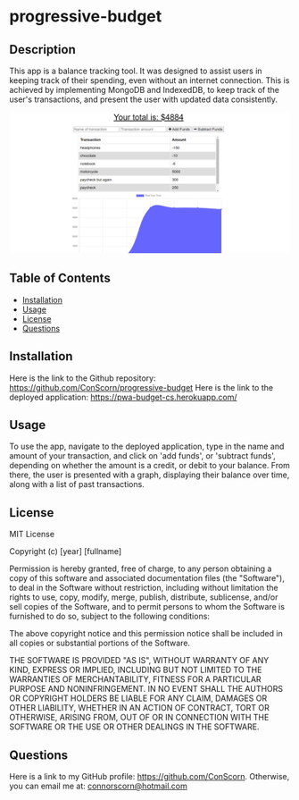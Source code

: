 # progressive-budget

## Description

This app is a balance tracking tool. It was designed to assist users in keeping track of their spending, even without an internet connection. This is achieved by implementing MongoDB and IndexedDB, to keep track of the user's transactions, and present the user with updated data consistently.

![screenshot](public/img/screenshot.PNG)

## Table of Contents

- [Installation](#installation)
- [Usage](#usage)
- [License](#license)
- [Questions](#questions)

## Installation

Here is the link to the Github repository: https://github.com/ConScorn/progressive-budget
Here is the link to the deployed application: https://pwa-budget-cs.herokuapp.com/

## Usage

To use the app, navigate to the deployed application, type in the name and amount of your transaction, and click on 'add funds', or 'subtract funds', depending on whether the amount is a credit, or debit to your balance. From there, the user is presented with a graph, displaying their balance over time, along with a list of past transactions.

## License
MIT License

Copyright (c) [year] [fullname]

Permission is hereby granted, free of charge, to any person obtaining a copy
of this software and associated documentation files (the "Software"), to deal
in the Software without restriction, including without limitation the rights
to use, copy, modify, merge, publish, distribute, sublicense, and/or sell
copies of the Software, and to permit persons to whom the Software is
furnished to do so, subject to the following conditions:

The above copyright notice and this permission notice shall be included in all
copies or substantial portions of the Software.

THE SOFTWARE IS PROVIDED "AS IS", WITHOUT WARRANTY OF ANY KIND, EXPRESS OR
IMPLIED, INCLUDING BUT NOT LIMITED TO THE WARRANTIES OF MERCHANTABILITY,
FITNESS FOR A PARTICULAR PURPOSE AND NONINFRINGEMENT. IN NO EVENT SHALL THE
AUTHORS OR COPYRIGHT HOLDERS BE LIABLE FOR ANY CLAIM, DAMAGES OR OTHER
LIABILITY, WHETHER IN AN ACTION OF CONTRACT, TORT OR OTHERWISE, ARISING FROM,
OUT OF OR IN CONNECTION WITH THE SOFTWARE OR THE USE OR OTHER DEALINGS IN THE
SOFTWARE.


## Questions
Here is a link to my GitHub profile: https://github.com/ConScorn. Otherwise, you can email me at: connorscorn@hotmail.com
